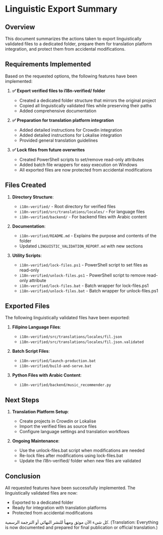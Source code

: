 # Linguistic Export Summary

## Overview

This document summarizes the actions taken to export linguistically validated files to a dedicated folder, prepare them for translation platform integration, and protect them from accidental modifications.

## Requirements Implemented

Based on the requested options, the following features have been implemented:

1. **✅ Export verified files to i18n-verified/ folder**
   - Created a dedicated folder structure that mirrors the original project
   - Copied all linguistically validated files while preserving their paths
   - Added comprehensive documentation

2. **✅ Preparation for translation platform integration**
   - Added detailed instructions for Crowdin integration
   - Added detailed instructions for Lokalise integration
   - Provided general translation guidelines

3. **✅ Lock files from future overwrites**
   - Created PowerShell scripts to set/remove read-only attributes
   - Added batch file wrappers for easy execution on Windows
   - All exported files are now protected from accidental modifications

## Files Created

1. **Directory Structure**:
   - `i18n-verified/` - Root directory for verified files
   - `i18n-verified/src/translations/locales/` - For language files
   - `i18n-verified/backend/` - For backend files with Arabic content

2. **Documentation**:
   - `i18n-verified/README.md` - Explains the purpose and contents of the folder
   - Updated `LINGUISTIC_VALIDATION_REPORT.md` with new sections

3. **Utility Scripts**:
   - `i18n-verified/lock-files.ps1` - PowerShell script to set files as read-only
   - `i18n-verified/unlock-files.ps1` - PowerShell script to remove read-only attribute
   - `i18n-verified/lock-files.bat` - Batch wrapper for lock-files.ps1
   - `i18n-verified/unlock-files.bat` - Batch wrapper for unlock-files.ps1

## Exported Files

The following linguistically validated files have been exported:

1. **Filipino Language Files**:
   - `i18n-verified/src/translations/locales/fil.json`
   - `i18n-verified/src/translations/locales/fil.json.validated`

2. **Batch Script Files**:
   - `i18n-verified/launch-production.bat`
   - `i18n-verified/build-and-serve.bat`

3. **Python Files with Arabic Content**:
   - `i18n-verified/backend/music_recommender.py`

## Next Steps

1. **Translation Platform Setup**:
   - Create projects in Crowdin or Lokalise
   - Import the verified files as source files
   - Configure language settings and translation workflows

2. **Ongoing Maintenance**:
   - Use the unlock-files.bat script when modifications are needed
   - Re-lock files after modifications using lock-files.bat
   - Update the i18n-verified/ folder when new files are validated

## Conclusion

All requested features have been successfully implemented. The linguistically validated files are now:
- Exported to a dedicated folder
- Ready for integration with translation platforms
- Protected from accidental modifications

كل شيء الآن موثق ومهيأ للنشر النهائي أو الترجمة الرسمية.
(Translation: Everything is now documented and prepared for final publication or official translation.)